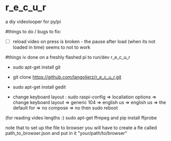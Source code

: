 # r_e_c_u_r
a diy videolooper for py/pi

#things to do / bugs to fix:

- [ ] reload video on press is broken - the pause after load (when its not loaded in time) seems to not to work

#things iv done on a freshly flashed pi to run/dev r_e_c_u_r

- sudo apt-get install git

- git clone https://github.com/langolierz/r_e_c_u_r.git

- sudo apt-get install gedit

- change keyboard layout :  sudo raspi-config => localiation options => change keyboard layout => generic 104 => english us => english us => the default for => no compose => no then sudo reboot

(for reading video lengths :) sudo apt-get ffmpeg and pip install ffprobe

note that to set up the file to browser you will have to create a fle called path_to_browser.json and put in it "your/path/to/browser"